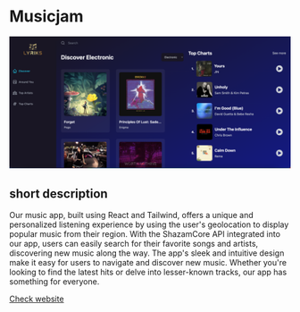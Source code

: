# Musicjam

<img src="musicjam.png" />

## short description

Our music app, built using React and Tailwind, offers a unique and personalized listening experience by using the user's geolocation to display popular music from their region. With the ShazamCore API integrated into our app, users can easily search for their favorite songs and artists, discovering new music along the way. The app's sleek and intuitive design make it easy for users to navigate and discover new music. Whether you're looking to find the latest hits or delve into lesser-known tracks, our app has something for everyone.

<a href="https://esuszh-3000.preview.csb.app/">Check website<a/>
